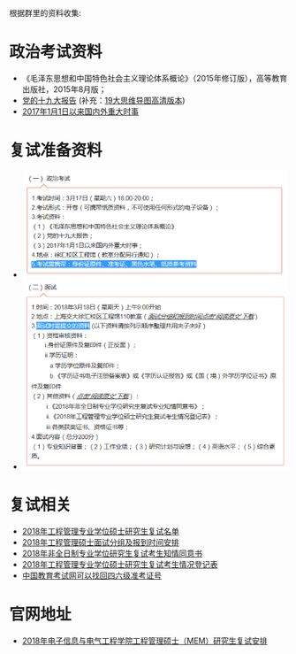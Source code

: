 根据群里的资料收集:

# 政治考试资料
* 《毛泽东思想和中国特色社会主义理论体系概论》（2015年修订版），高等教育出版社，2015年8月版；
*  [党的十九大报告](19大报告全文.docx) (补充：[19大思维导图高清版本](19大思维导图高清版本.pdf))
*  [2017年1月1日以来国内外重大时事](2017-2018.3.5时政热点.pdf)

# 复试准备资料
* ![官网通知1](官网通知1.png)
* ![官网通知1](官网通知2.png)

# 复试相关
* [2018年工程管理专业学位硕士研究生复试名单](2018年工程管理专业学位硕士研究生复试名单.pdf)
* [2018年工程管理硕士面试分组及报到时间安排](2018年工程管理硕士面试分组及报到时间安排.pdf)
* [2018年非全日制专业学位研究生复试考生知情同意书](2018年非全日制专业学位研究生复试考生知情同意书.docx)
* [2018年工程管理专业学位硕士研究生复试考生情况登记表](2018年工程管理专业学位硕士研究生复试考生情况登记表.docx)
* [中国教育考试网可以找回四六级准考证号](http://bbcjzm.neea.edu.cn/html1/folder/1508/786-1.htm)

# 官网地址
* [2018年电子信息与电气工程学院工程管理硕士（MEM）研究生复试安排](http://mem.seiee.sjtu.edu.cn/mem/info/13499.htm)
